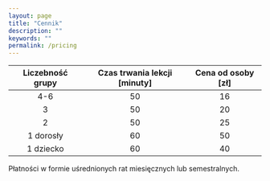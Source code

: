 ```yaml
---
layout: page
title: "Cennik"
description: ""
keywords: ""
permalink: /pricing
---
```


| Liczebność grupy | Czas trwania lekcji [minuty] | Cena od osoby [zł] |
|:-:|:-:|:-:|
| 4-6 | 50 | 16 |
| 3 | 50 | 20 |
| 2 | 50 | 25 |
| 1 dorosły | 60 | 50 |
| 1 dziecko | 60 | 40 |

Płatności w formie uśrednionych rat miesięcznych lub semestralnych.